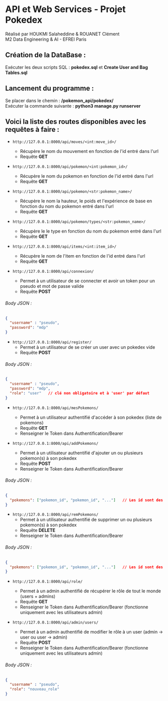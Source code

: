 #              API et Web Services   -   Projet Pokedex  
  

Réalisé par HOUKMI Salaheddine & ROUANET Clément  
M2 Data Engineering & AI  -  EFREI Paris  


## Création de la DataBase :
 Exécuter les deux scripts SQL : **pokedex.sql** et **Create User and Bag Tables.sql**  


## Lancement du programme :
 Se placer dans le chemin : **/pokemon_api/pokedex/**  
 Exécuter la commande suivante : **python3 manage.py runserver**


## Voici la liste des routes disponibles avec les requêtes à faire :

- ```http://127.0.0.1:8000/api/moves/<int:move_id>/```  
    - Récupère le nom du mouvement en fonction de l'id entré dans l'url  
    - Requête **GET**  


- ```http://127.0.0.1:8000/api/pokemon/<int:pokemon_id>/```  
    - Récupère le nom du pokemon en fonction de l'id entré dans l'url  
    - Requête **GET**  


- ```http://127.0.0.1:8000/api/pokemon/<str:pokemon_name>/```  
    - Récupère le nom la hauteur, le poids et l'expérience de base en fonction du nom du pokemon entré dans l'url  
    - Requête **GET**  


- ```http://127.0.0.1:8000/api/pokemon/types/<str:pokemon_name>/```  
    - Récupère le le type en fonction du nom du pokemon entré dans l'url  
    - Requête **GET**  


- ```http://127.0.0.1:8000/api/items/<int:item_id>/```  
    - Récupère le nom de l'item en fonction de l'id entré dans l'url  
    - Requête **GET**  


- ```http://127.0.0.1:8000/api/connexion/```  
    - Permet à un utilisateur de se connecter et avoir un token pour un pseudo et mot de passe valide  
    - Requête **POST**  
###### Body JSON :  
```json  
{  
  "username" : "pseudo",  
  "password": "mdp"  
}  
```  

- ```http://127.0.0.1:8000/api/register/```  
    - Permet à un utilisateur de se créer un user avec un pokedex vide  
    - Requête **POST**  
###### Body JSON :  
```json  
{
  "username" : "pseudo",  
  "password": "mdp",  
  "role": "user"   // clé non obligatoire et à 'user' par défaut  
} 
```  

- ```http://127.0.0.1:8000/api/mesPokemons/```  
    - Permet à un utilisateur authentifié d'accéder à son pokedex (liste de pokemons)  
    - Requête **GET**  
    - Renseigner le Token dans Authentification/Bearer  


- ```http://127.0.0.1:8000/api/addPokemons/```  
    - Permet à un utilisateur authentifié d'ajouter un ou plusieurs pokemon(s) à son pokedex  
    - Requête **POST**  
    - Renseigner le Token dans Authentification/Bearer  
###### Body JSON :  
```json  
{
  "pokemons": ["pokemon_id", "pokemon_id", "..."]   // Les id sont des int  
} 
```  

- ```http://127.0.0.1:8000/api/remPokemons/```  
    - Permet à un utilisateur authentifié de supprimer un ou plusieurs pokemon(s) à son pokedex  
    - Requête **DELETE**  
    - Renseigner le Token dans Authentification/Bearer  
###### Body JSON :  
```json  
{
  "pokemons": ["pokemon_id", "pokemon_id", "..."]   // Les id sont des int  
} 
```  


- ```http://127.0.0.1:8000/api/role/```  
    - Permet à un admin authentifié de récupérer le rôle de tout le monde (users + admins)  
    - Requête **GET**  
    - Renseigner le Token dans Authentification/Bearer  (fonctionne uniquement avec les utilisateurs admin)


- ```http://127.0.0.1:8000/api/admin/users/```  
    - Permet à un admin authentifié de modifier le rôle à un user (admin -> user  ou  user -> admin)  
    - Requête **POST**  
    - Renseigner le Token dans Authentification/Bearer  (fonctionne uniquement avec les utilisateurs admin)
###### Body JSON :  
```json  
{
  "username" : "pseudo",
  "role": "nouveau_role"  
} 
```  